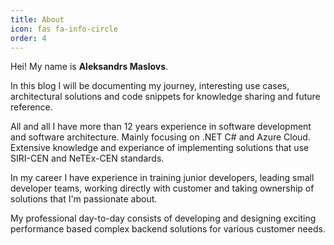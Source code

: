 ```yaml
---
title: About
icon: fas fa-info-circle
order: 4
---
```

Hei!
My name is **Aleksandrs Maslovs**.

In this blog I will be documenting my journey, interesting use cases, architectural solutions and code snippets for knowledge sharing and future reference.

All and all I have more than 12 years experience in software development and software architecture. Mainly focusing on .NET C# and Azure Cloud. Extensive knowledge and experiance of implementing solutions that use SIRI-CEN and NeTEx-CEN standards.

In my career I have experience in training junior developers, leading small developer teams, working directly with customer and taking ownership of solutions that I'm passionate about.

My professional day-to-day consists of developing and designing exciting performance based complex backend solutions for various customer needs.
